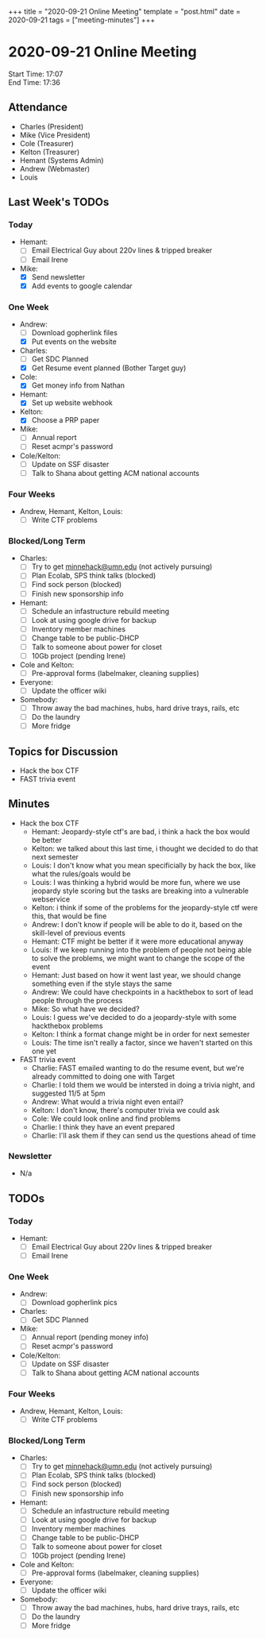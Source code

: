 +++
title = "2020-09-21 Online Meeting"
template = "post.html"
date = 2020-09-21
tags = ["meeting-minutes"]
+++
# 2020-09-21 Online Meeting

Start Time: 17:07  
End Time:   17:36  

## Attendance
- Charles    (President)
- Mike       (Vice President)
- Cole       (Treasurer)
- Kelton     (Treasurer)
- Hemant     (Systems Admin)
- Andrew     (Webmaster)
- Louis

## Last Week's TODOs
### Today
- Hemant:
  - [ ] Email Electrical Guy about 220v lines & tripped breaker
  - [ ] Email Irene
- Mike:
  - [x] Send newsletter
  - [x] Add events to google calendar
### One Week
- Andrew:
  - [ ] Download gopherlink files
  - [x] Put events on the website
- Charles:
  - [ ] Get SDC Planned
  - [x] Get Resume event planned (Bother Target guy)
- Cole:
  - [x] Get money info from Nathan
- Hemant:
  - [x] Set up website webhook
- Kelton:
  - [x] Choose a PRP paper
- Mike:
  - [ ] Annual report
  - [ ] Reset acmpr's password
- Cole/Kelton:
  - [ ] Update on SSF disaster
  - [ ] Talk to Shana about getting ACM national accounts
### Four Weeks
- Andrew, Hemant, Kelton, Louis:
  - [ ] Write CTF problems
### Blocked/Long Term
- Charles:
  - [ ] Try to get minnehack@umn.edu (not actively pursuing)
  - [ ] Plan Ecolab, SPS think talks (blocked)
  - [ ] Find sock person (blocked)
  - [ ] Finish new sponsorship info
- Hemant:
  - [ ] Schedule an infastructure rebuild meeting
  - [ ] Look at using google drive for backup
  - [ ] Inventory member machines
  - [ ] Change table to be public-DHCP
  - [ ] Talk to someone about power for closet
  - [ ] 10Gb project (pending Irene)
- Cole and Kelton:
  - [ ] Pre-approval forms (labelmaker, cleaning supplies)
- Everyone:
  - [ ] Update the officer wiki
- Somebody:
  - [ ] Throw away the bad machines, hubs, hard drive trays, rails, etc
  - [ ] Do the laundry
  - [ ] More fridge

## Topics for Discussion
- Hack the box CTF
- FAST trivia event

## Minutes
- Hack the box CTF
  - Hemant: Jeopardy-style ctf's are bad, i think a hack the box would be better
  - Kelton: we talked about this last time, i thought we decided to do that next semester
  - Louis: I don't know what you mean specificially by hack the box, like what the rules/goals would be
  - Louis: I was thinking a hybrid would be more fun, where we use jeopardy style scoring but the tasks are breaking into a vulnerable webservice
  - Kelton: i think if some of the problems for the jeopardy-style ctf were this, that would be fine
  - Andrew: I don't know if people will be able to do it, based on the skill-level of previous events
  - Hemant: CTF might be better if it were more educational anyway
  - Louis: If we keep running into the problem of people not being able to solve the problems, we might want to change the scope of the event
  - Hemant: Just based on how it went last year, we should change something even if the style stays the same
  - Andrew: We could have checkpoints in a hackthebox to sort of lead people through the process
  - Mike: So what have we decided?
  - Louis: I guess we've decided to do a jeopardy-style with some hackthebox problems
  - Kelton: I think a format change might be in order for next semester
  - Louis: The time isn't really a factor, since we haven't started on this one yet
- FAST trivia event
  - Charlie: FAST emailed wanting to do the resume event, but we're already committed to doing one with Target
  - Charlie: I told them we would be intersted in doing a trivia night, and suggested 11/5 at 5pm
  - Andrew: What would a trivia night even entail?
  - Kelton: I don't know, there's computer trivia we could ask
  - Cole: We could look online and find problems
  - Charlie: I think they have an event prepared
  - Charlie: I'll ask them if they can send us the questions ahead of time

### Newsletter
- N/a

## TODOs
### Today
- Hemant:
  - [ ] Email Electrical Guy about 220v lines & tripped breaker
  - [ ] Email Irene
### One Week
- Andrew:
  - [ ] Download gopherlink pics
- Charles:
  - [ ] Get SDC Planned
- Mike:
  - [ ] Annual report (pending money info)
  - [ ] Reset acmpr's password
- Cole/Kelton:
  - [ ] Update on SSF disaster
  - [ ] Talk to Shana about getting ACM national accounts
### Four Weeks
- Andrew, Hemant, Kelton, Louis:
  - [ ] Write CTF problems
### Blocked/Long Term
- Charles:
  - [ ] Try to get minnehack@umn.edu (not actively pursuing)
  - [ ] Plan Ecolab, SPS think talks (blocked)
  - [ ] Find sock person (blocked)
  - [ ] Finish new sponsorship info
- Hemant:
  - [ ] Schedule an infastructure rebuild meeting
  - [ ] Look at using google drive for backup
  - [ ] Inventory member machines
  - [ ] Change table to be public-DHCP
  - [ ] Talk to someone about power for closet
  - [ ] 10Gb project (pending Irene)
- Cole and Kelton:
  - [ ] Pre-approval forms (labelmaker, cleaning supplies)
- Everyone:
  - [ ] Update the officer wiki
- Somebody:
  - [ ] Throw away the bad machines, hubs, hard drive trays, rails, etc
  - [ ] Do the laundry
  - [ ] More fridge
